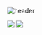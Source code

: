 ![header](https://capsule-render.vercel.app/api?type=waving&color=gradient&height=256&section=header&text=StarProxima&fontSize=75&animation=twinkling&fontAlignY=36&desc=Flutter-developer,%20Co-founder%20of%20NullExp&descAlignY=56)




![](https://github-readme-stats.vercel.app/api/top-langs/?username=StarProxima&hide=cmake&layout=compact&theme=github_dark&hide_border=true)
![](https://streak-stats.demolab.com?user=StarProxima&theme=github-dark-blue&hide_border=true)
